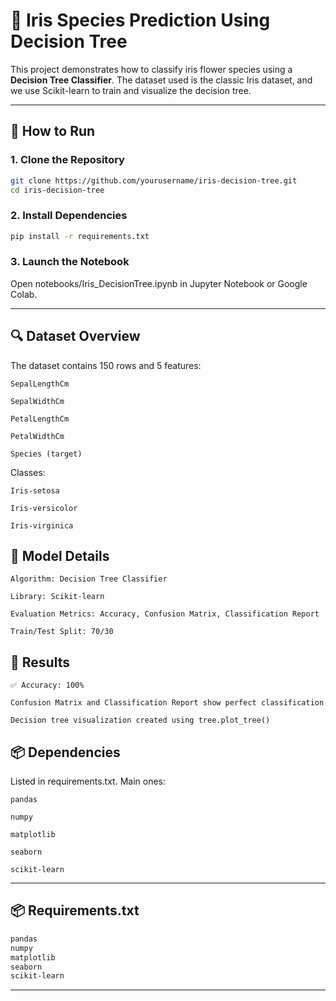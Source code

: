 # 🌸 Iris Species Prediction Using Decision Tree

This project demonstrates how to classify iris flower species using a **Decision Tree Classifier**. The dataset used is the classic Iris dataset, and we use Scikit-learn to train and visualize the decision tree.

---

## 🚀 How to Run

### 1. Clone the Repository
```bash
git clone https://github.com/yourusername/iris-decision-tree.git
cd iris-decision-tree
```
### 2. Install Dependencies
```bash
pip install -r requirements.txt
```
### 3. Launch the Notebook

 Open notebooks/Iris_DecisionTree.ipynb in Jupyter Notebook or Google Colab.
 
---

## 🔍 Dataset Overview

The dataset contains 150 rows and 5 features:

    SepalLengthCm

    SepalWidthCm

    PetalLengthCm

    PetalWidthCm

    Species (target)

Classes:

    Iris-setosa

    Iris-versicolor

    Iris-virginica

## 🧠 Model Details

    Algorithm: Decision Tree Classifier

    Library: Scikit-learn

    Evaluation Metrics: Accuracy, Confusion Matrix, Classification Report

    Train/Test Split: 70/30

## 🎯 Results

    ✅ Accuracy: 100%

    Confusion Matrix and Classification Report show perfect classification

    Decision tree visualization created using tree.plot_tree()

## 📦 Dependencies

Listed in requirements.txt. Main ones:

    pandas

    numpy

    matplotlib

    seaborn

    scikit-learn

---

## 📦 Requirements.txt

```bash
pandas
numpy
matplotlib
seaborn
scikit-learn
```
---

